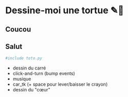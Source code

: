 # Dessine-moi une tortue ✎🐢

## Coucou

## Salut

```python
#include toto.py
```

* dessin du carré
* click-and-turn (bump events)
* musique
* car_tk (+ space pour lever/baisser le crayon)
* dessin du "cœur"
